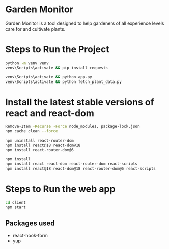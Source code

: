 # Garden Monitor

Garden Monitor is a tool designed to help gardeners of all experience levels care for and cultivate plants.

# Steps to Run the Project

```bash
python -m venv venv
venv\Scripts\activate && pip install requests

venv\Scripts\activate && python app.py
venv\Scripts\activate && python fetch_plant_data.py
```

# Install the latest stable versions of react and react-dom

```bash
Remove-Item -Recurse -Force node_modules, package-lock.json
npm cache clean --force

npm uninstall react-router-dom
npm install react@18 react-dom@18
npm install react-router-dom@6

npm install
npm install react react-dom react-router-dom react-scripts
npm install react@18 react-dom@18 react-router-dom@6 react-scripts
```

# Steps to Run the web app

```bash
cd client
npm start
```

## Packages used

- react-hook-form
- yup
